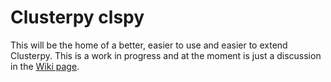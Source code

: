 Clusterpy clspy
=====

This will be the home of a better, easier to use and easier to extend Clusterpy.
This is a work in progress and at the moment is just a discussion in the [Wiki page][].

[Wiki page]: https://github.com/clusterpy/clspy/wiki
